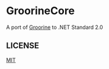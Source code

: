 # GroorineCore

A port of [Groorine](https://github.com/xeltica/groorine_1) to .NET Standard 2.0

## LICENSE

[MIT](LICENSE)